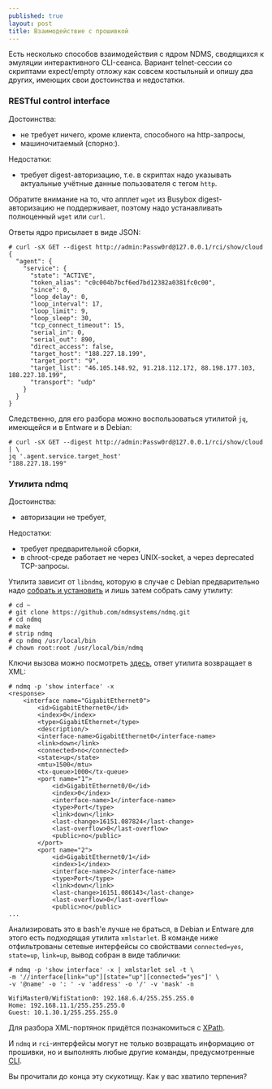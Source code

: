 ```yaml
---
published: true
layout: post
title: Взаимодействие с прошивкой
---
```


<p class="message">
Есть несколько способов взаимодействия с ядром NDMS, сводящихся к эмуляции интерактивного CLI-сеанса. Вариант telnet-сессии со скриптами expect/empty отложу как совсем костыльный и опишу два других, имеющих свои достоинства и недостатки. 
</p>

### RESTful control interface

Достоинства:

* не требует ничего, кроме клиента, способного на http-запросы,
* машиночитаемый (спорно:).

Недостатки:

* требует digest-авторизацию, т.е. в скриптах надо указывать актуальные учётные данные пользователя с тегом `http`.

Обратите внимание на то, что апплет `wget` из Busybox digest-авторизацию не поддерживает, поэтому надо устанавливать полноценный `wget` или `curl`.

Ответы ядро присылает в виде JSON:
```
# curl -sX GET --digest http://admin:Passw0rd@127.0.0.1/rci/show/cloud
{
  "agent": {
    "service": {
      "state": "ACTIVE",
      "token_alias": "c0c004b7bcf6ed7bd12382a0381fc0c00",
      "since": 0,
      "loop_delay": 0,
      "loop_interval": 17,
      "loop_limit": 9,
      "loop_sleep": 30,
      "tcp_connect_timeout": 15,
      "serial_in": 0,
      "serial_out": 890,
      "direct_access": false,
      "target_host": "188.227.18.199",
      "target_port": "9",
      "target_list": "46.105.148.92, 91.218.112.172, 88.198.177.103, 188.227.18.199",
      "transport": "udp"
    }
  }
}
```
Следственно, для его разбора можно воспользоваться утилитой `jq`, имеющейся и в Entware и в Debian:
```
# curl -sX GET --digest http://admin:Passw0rd@127.0.0.1/rci/show/cloud | \
jq '.agent.service.target_host'
"188.227.18.199"
```

### Утилита ndmq

Достоинства:

* авторизации не требует,

Недостатки:

* требует предварительной сборки,
* в chroot-среде работает не через UNIX-socket, а через deprecated TCP-запросы.

Утилита зависит от `libndmq`, которую в случае с Debian предварительно надо [собрать и установить](/2017/06/23/pam_ndm-auth/#%D1%81%D0%B1%D0%BE%D1%80%D0%BA%D0%B0-pam_ndm) и лишь затем собрать саму утилиту:

```
# cd ~
# git clone https://github.com/ndmsystems/ndmq.git
# cd ndmq
# make 
# strip ndmq
# cp ndmq /usr/local/bin
# chown root:root /usr/local/bin/ndmq
```
Ключи вызова можно посмотреть [здесь](https://github.com/ndmsystems/ndmq#synopsis), ответ утилита возвращает в XML:
```
# ndmq -p 'show interface' -x 
<response>
    <interface name="GigabitEthernet0">
        <id>GigabitEthernet0</id>
        <index>0</index>
        <type>GigabitEthernet</type>
        <description/>
        <interface-name>GigabitEthernet0</interface-name>
        <link>down</link>
        <connected>no</connected>
        <state>up</state>
        <mtu>1500</mtu>
        <tx-queue>1000</tx-queue>
        <port name="1">
            <id>GigabitEthernet0/0</id>
            <index>0</index>
            <interface-name>1</interface-name>
            <type>Port</type>
            <link>down</link>
            <last-change>16151.087824</last-change>
            <last-overflow>0</last-overflow>
            <public>no</public>
        </port>
        <port name="2">
            <id>GigabitEthernet0/1</id>
            <index>1</index>
            <interface-name>2</interface-name>
            <type>Port</type>
            <link>down</link>
            <last-change>16151.086143</last-change>
            <last-overflow>0</last-overflow>
            <public>no</public>
...
```
Анализировать это в bash'e лучше не браться, в Debian и Entware для этого есть подходящая утилита `xmlstarlet`. В команде ниже отфильтрованы сетевые интерфейсы со свойствами `connected=yes`, `state=up`, `link=up`, вывод собран в виде таблички:
```
# ndmq -p 'show interface' -x | xmlstarlet sel -t \
-m '//interface[link="up"][state="up"][connected="yes"]' \
-v '@name' -o ': ' -v 'address' -o '/' -v 'mask' -n

WifiMaster0/WifiStation0: 192.168.6.4/255.255.255.0
Home: 192.168.11.1/255.255.255.0
Guest: 10.1.30.1/255.255.255.0
```
Для разбора XML-портянок придётся познакомиться с [XPath](https://ru.wikipedia.org/wiki/XPath).

И `ndmq` и `rci`-интерфейсы могут не только возвращать информацию от прошивки, но и выполнять любые другие команды, предусмотренные [CLI](http://files.keenopt.ru/cli_manual/).

Вы прочитали до конца эту скукотищу. Как у вас хватило терпения?
